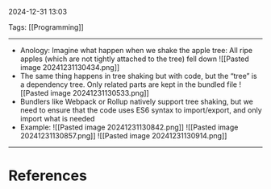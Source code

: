 2024-12-31 13:03

Tags: [[Programming]]

---

- Anology: Imagine what happen when we shake the apple tree: All ripe apples (which are not tightly attached to the tree) fell down
![[Pasted image 20241231130434.png]]
- The same thing happens in tree shaking but with code, but the “tree” is a dependency tree. Only related parts are kept in the bundled file
![[Pasted image 20241231130533.png]]
- Bundlers like Webpack or Rollup natively support tree shaking, but we need to ensure that the code uses ES6 syntax to import/export, and only import what is needed
- Example:
![[Pasted image 20241231130842.png]]
![[Pasted image 20241231130857.png]]
![[Pasted image 20241231130914.png]]


---
# References